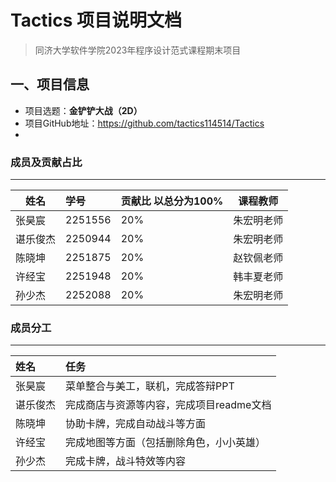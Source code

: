 # Tactics 项目说明文档  

> 同济大学软件学院2023年程序设计范式课程期末项目

## 一、项目信息

- 项目选题：**金铲铲大战（2D）**
- 项目GitHub地址：https://github.com/tactics114514/Tactics
- 
### 成员及贡献占比

---

| 姓名     | 学号    |  贡献比 以总分为100% | 课程教师      |
| ------   | :------ |  ------------------- | ------     |
| 张昊宸   | 2251556 | 20%                 | 朱宏明老师 |
| 谌乐俊杰 | 2250944 | 20%                 | 朱宏明老师 |
| 陈晓坤   | 2251875 | 20%                 | 赵钦佩老师 |
| 许经宝   | 2251948 | 20%                 | 韩丰夏老师 |
| 孙少杰   | 2252088 | 20%                 | 朱宏明老师 |


### 成员分工

---

| 姓名     | 任务                                 | 
| :------   | :----------------------------------- |  
| 张昊宸   | 菜单整合与美工，联机，完成答辩PPT | 
| 谌乐俊杰 | 完成商店与资源等内容，完成项目readme文档 | 
| 陈晓坤   | 协助卡牌，完成自动战斗等方面 | 
| 许经宝   | 完成地图等方面（包括删除角色，小小英雄） | 
| 孙少杰   | 完成卡牌，战斗特效等内容 | 
